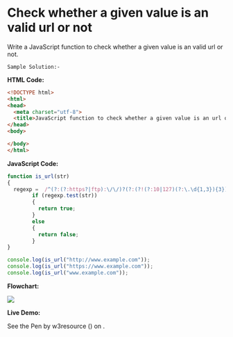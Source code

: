# Check whether a given value is an valid url or not

Write a JavaScript function to check whether a given value is an valid url or not.

```
Sample Solution:-
```

**HTML Code:**

```html
<!DOCTYPE html>
<html>
<head>
  <meta charset="utf-8">
  <title>JavaScript function to check whether a given value is an url or not</title>
</head>
<body>

</body>
</html>

```

**JavaScript Code:**

```js
function is_url(str)
{
  regexp =  /^(?:(?:https?|ftp):\/\/)?(?:(?!(?:10|127)(?:\.\d{1,3}){3})(?!(?:169\.254|192\.168)(?:\.\d{1,3}){2})(?!172\.(?:1[6-9]|2\d|3[0-1])(?:\.\d{1,3}){2})(?:[1-9]\d?|1\d\d|2[01]\d|22[0-3])(?:\.(?:1?\d{1,2}|2[0-4]\d|25[0-5])){2}(?:\.(?:[1-9]\d?|1\d\d|2[0-4]\d|25[0-4]))|(?:(?:[a-z\u00a1-\uffff0-9]-*)*[a-z\u00a1-\uffff0-9]+)(?:\.(?:[a-z\u00a1-\uffff0-9]-*)*[a-z\u00a1-\uffff0-9]+)*(?:\.(?:[a-z\u00a1-\uffff]{2,})))(?::\d{2,5})?(?:\/\S*)?$/;
        if (regexp.test(str))
        {
          return true;
        }
        else
        {
          return false;
        }
}

console.log(is_url("http://www.example.com"));
console.log(is_url("https://www.example.com"));
console.log(is_url("www.example.com"));

```

**Flowchart:**

![](https://www.w3resource.com/w3r_images/javascript-regexp-exercise-9.png)  

**Live Demo:**

<section class="expand-codepen"><p data-height="380" data-theme-id="0" data-slug-hash="jGLepN" data-default-tab="js,result" data-user="w3resource" data-embed-version="2" data-pen-title="JavaScript - common-editor-exercises" data-editable="true" class="codepen">See the Pen by w3resource () on .</p><codepen></codepen></section>